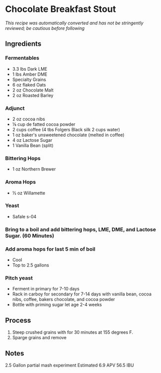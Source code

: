# Chocolate Breakfast Stout

*This recipe was automatically converted and has not be stringently reviewed; be cautious before following*

## Ingredients

### Fermentables

- 3.3 lbs Dark LME
- 1 lbs Amber DME
- Specialty Grains
- 6 oz flaked Oats
- 2 oz Chocolate Malt
- 2 oz Roasted Barley

### Adjunct

- 2 oz cocoa nibs
- ⅛ cup de fatted cocoa powder
- 2 cups coffee (4 tbs Folgers Black silk 2 cups water)
- 1 oz baker's unsweetened chocolate (melted in coffee)
- 4 oz Lactose Sugar
- 1 Vanilla Bean (split)

### Bittering Hops

- 1 oz Northern Brewer

### Aroma Hops

- ½ oz Willamette

### Yeast

- Safale s-04

### Bring to a boil and add bittering hops, LME, DME, and Lactose Sugar. (60 Minutes)

### Add aroma hops for last 5 min of boil

- Cool
- Top to 2.5 gallons

### Pitch yeast

- Ferment in primary for 7-10 days
- Rack in carboy for secondary for 7-14 days with vanilla bean, cocoa nibs, coffee, bakers chocolate, and cocoa powder
- Bottle with priming sugar let age 2-4 weeks

## Process

1. Steep crushed grains with for 30 minutes at 155 degrees F.
2. Sparge grains and remove

## Notes

2.5 Gallon partial mash experiment
Estimated 6.9 APV 56.5 IBU
